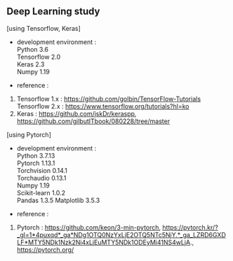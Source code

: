 ## Deep Learning study
[using Tensorflow, Keras]  
  
- development environment :  
Python 3.6  
Tensorflow 2.0  
Keras 2.3   
Numpy 1.19
  
- reference :  
1. Tensorflow 1.x : https://github.com/golbin/TensorFlow-Tutorials  
   Tensorflow 2.x : https://www.tensorflow.org/tutorials?hl=ko
2. Keras : https://github.com/jskDr/keraspp, https://github.com/gilbutITbook/080228/tree/master

[using Pytorch]  
  
- development environment :  
Python 3.7.13  
Pytorch  1.13.1  
Torchvision 0.14.1  
Torchaudio 0.13.1  
Numpy 1.19  
Scikit-learn 1.0.2  
Pandas 1.3.5
Matplotlib 3.5.3
  
- reference :  
1. Pytorch : https://github.com/keon/3-min-pytorch, https://pytorch.kr/?_gl=1*4puxqd*_ga*NDg1OTQ0NzYxLjE2OTQ5NTc5NjY.*_ga_LZRD6GXDLF*MTY5NDk1Nzk2Ni4xLjEuMTY5NDk1ODEyMi41NS4wLjA., https://pytorch.org/

